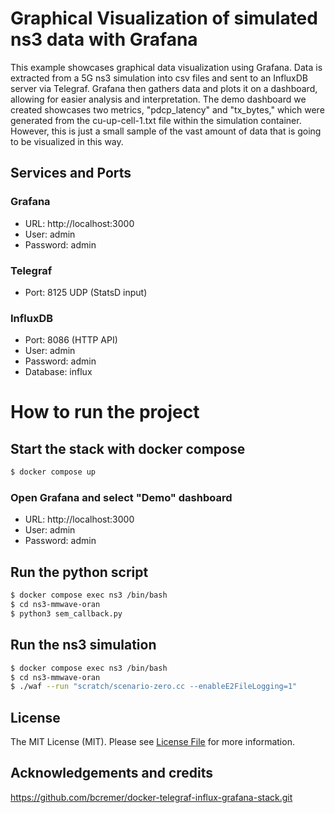 # Graphical Visualization of simulated ns3 data with Grafana

This example showcases graphical data visualization using Grafana. Data is extracted from a 5G ns3 simulation into csv files and sent to an InfluxDB server via Telegraf. Grafana then gathers data and plots it on a dashboard, allowing for easier analysis and interpretation. The demo dashboard we created showcases two metrics, "pdcp_latency" and "tx_bytes," which were generated from the cu-up-cell-1.txt file within the simulation container. However, this is just a small sample of the vast amount of data that is going to be visualized in this way.

## Services and Ports

### Grafana
- URL: http://localhost:3000 
- User: admin 
- Password: admin 

### Telegraf
- Port: 8125 UDP (StatsD input)

### InfluxDB
- Port: 8086 (HTTP API)
- User: admin 
- Password: admin 
- Database: influx

# How to run the project

## Start the stack with docker compose

```bash
$ docker compose up
```

### Open Grafana and select "Demo" dashboard
- URL: http://localhost:3000 
- User: admin 
- Password: admin 

## Run the python script
```bash
$ docker compose exec ns3 /bin/bash
$ cd ns3-mmwave-oran
$ python3 sem_callback.py
```

## Run the ns3 simulation
```bash
$ docker compose exec ns3 /bin/bash
$ cd ns3-mmwave-oran
$ ./waf --run "scratch/scenario-zero.cc --enableE2FileLogging=1"
```

## License

The MIT License (MIT). Please see [License File](LICENSE) for more information.

## Acknowledgements and credits 

https://github.com/bcremer/docker-telegraf-influx-grafana-stack.git
